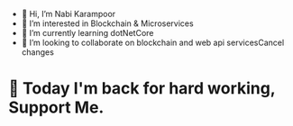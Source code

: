 - 👋 Hi, I’m Nabi Karampoor
- 👀 I’m interested in Blockchain & Microservices
- 🌱 I’m currently learning dotNetCore 
- 💞️ I’m looking to collaborate on blockchain and web api servicesCancel changes

# :running: Today I'm back for hard working, Support Me.


<!---
thisisnabi/thisisnabi is a ✨ special ✨ repository because its `README.md` (this file) appears on your GitHub profile.
You can click the Preview link to take a look at your changes.
--->
